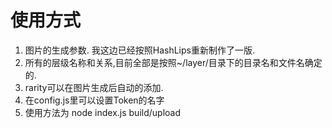 # 使用方式
1. 图片的生成参数. 我这边已经按照HashLips重新制作了一版.
2. 所有的层级名称和关系,目前全部是按照~/layer/目录下的目录名和文件名确定的.
3. rarity可以在图片生成后自动的添加.
4. 在config.js里可以设置Token的名字
5. 使用方法为 node index.js build/upload
